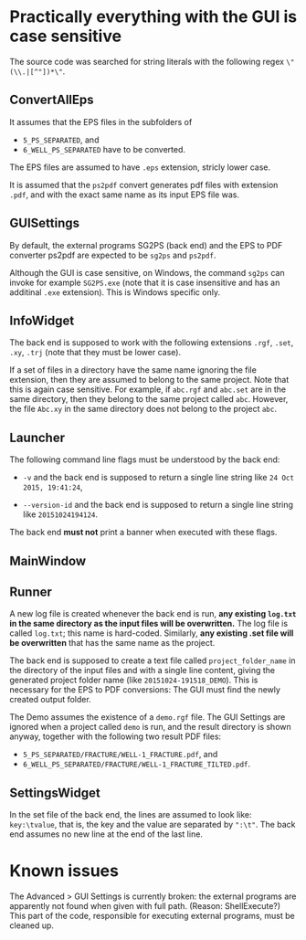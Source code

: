 
**Practically everything with the GUI is case sensitive**
=========================================================

The source code was searched for string literals with the following 
regex `\"(\\.|[^"])*\"`.


ConvertAllEps
-------------

It assumes that the EPS files in the subfolders of 

 - `5_PS_SEPARATED`, and
 - `6_WELL_PS_SEPARATED` have to be converted.

The EPS files are assumed to have `.eps` extension, stricly lower case.

It is assumed that the `ps2pdf` convert generates pdf files with extension
`.pdf`, and with the exact same name as its input EPS file was.


GUISettings
-----------

By default, the external programs SG2PS (back end) and the EPS to PDF 
converter ps2pdf are expected to be `sg2ps` and `ps2pdf`. 

Although the GUI is case sensitive, on Windows, the command `sg2ps` can 
invoke for example `SG2PS.exe` (note that it is case insensitive and has
an additinal `.exe` extension). This is Windows specific only.


InfoWidget
----------

The back end is supposed to work with the following extensions 
`.rgf`, `.set`, `.xy`, `.trj` (note that they must be lower case).

If a set of files in a directory have the same name ignoring the file 
extension, then they are assumed to belong to the same project. Note 
that this is again case sensitive. For example, if `abc.rgf` and 
`abc.set` are in the same directory, then they belong to the same 
project called `abc`. However, the file `Abc.xy` in the same directory
does not belong to the project `abc`.


Launcher
--------

The following command line flags must be understood by the back end: 

 - `-v` and the back end is supposed to return a single line string like
   `24 Oct 2015, 19:41:24`,
   
 - `--version-id` and the back end is supposed to return a single line 
   string like `20151024194124`.

The back end **must not** print a banner when executed with these flags.

MainWindow
----------



Runner
------

A new log file is created whenever the back end is run, **any existing 
`log.txt` in the same directory as the input files will be 
overwritten.** The log file is called `log.txt`; this name is 
hard-coded. Similarly, **any existing .set file will be overwritten** 
that has the same name as the project.

The back end is supposed to create a text file called 
`project_folder_name` in the directory of the input files and with a 
single line content, giving the generated project folder name (like 
`20151024-191518_DEMO`). This is necessary for the EPS to PDF 
conversions: The GUI must find the newly created output folder.

The Demo assumes the existence of a `demo.rgf` file. The GUI Settings 
are ignored when a project called `demo` is run, and the result 
directory is shown anyway, together with the following two result PDF 
files:

 - `5_PS_SEPARATED/FRACTURE/WELL-1_FRACTURE.pdf`, and
 - `6_WELL_PS_SEPARATED/FRACTURE/WELL-1_FRACTURE_TILTED.pdf`.



SettingsWidget
--------------

In the set file of the back end, the lines are assumed to look like:
`key:\tvalue`, that is, the key and the value are separated by `":\t"`. 
The back end assumes no new line at the end of the last line.



Known issues
============

The Advanced > GUI Settings is currently broken: the external programs
are apparently not found when given with full path. (Reason: 
ShellExecute?) This part of the code, responsible for executing external
programs, must be cleaned up.
